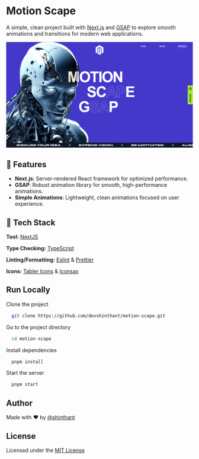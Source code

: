 # Motion Scape

A simple, clean project built with [Next.js](https://nextjs.org/) and [GSAP](https://greensock.com/gsap/) to explore smooth animations and transitions for modern web applications.

![alt text](app/assets/cover.png)

## 🚀 Features

- **Next.js**: Server-rendered React framework for optimized performance.
- **GSAP**: Robust animation library for smooth, high-performance animations.
- **Simple Animations**: Lightweight, clean animations focused on user experience.

## 🚀 Tech Stack

**Tool:** [NextJS](https://remix.run/)

**Type Checking:** [TypeScript](https://www.typescriptlang.org/)

**Linting/Formatting:** [Eslint](https://eslint.org/) & [Prettier](https://prettier.io/)

**Icons:** [Tabler Icons](https://tabler.io/icons) & [Iconsax](https://iconsax-react.pages.dev/)

## Run Locally

Clone the project

```bash
  git clone https://github.com/devshinthant/motion-scape.git
```

Go to the project directory

```bash
  cd motion-scape
```

Install dependencies

```bash
  pnpm install
```

Start the server

```bash
  pnpm start
```

## Author

Made with ❤️ by [@shinthant](https://github.com/devshinthant)

## License

Licensed under the [MIT License](https://choosealicense.com/licenses/mit/)
